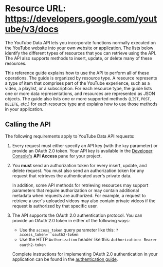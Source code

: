 # Resource URL: https://developers.google.com/youtube/v3/docs
The YouTube Data API lets you incorporate functions normally executed on the YouTube website into your own website or application. The lists below identify the different types of resources that you can retrieve using the API. The API also supports methods to insert, update, or delete many of these resources.

This reference guide explains how to use the API to perform all of these operations. The guide is organized by resource type. A resource represents a type of item that comprises part of the YouTube experience, such as a video, a playlist, or a subscription. For each resource type, the guide lists one or more data representations, and resources are represented as JSON objects. The guide also lists one or more supported methods (`LIST`, `POST`, `DELETE`, etc.) for each resource type and explains how to use those methods in your application.

Calling the API
---------------

The following requirements apply to YouTube Data API requests:

1. Every request must either specify an API key (with the `key` parameter) or provide an OAuth 2.0 token. Your API key is available in the [Developer Console's](https://console.developers.google.com/) **API Access** pane for your project.
    
2. You **must** send an authorization token for every insert, update, and delete request. You must also send an authorization token for any request that retrieves the authenticated user's private data.
    
    In addition, some API methods for retrieving resources may support parameters that require authorization or may contain additional metadata when requests are authorized. For example, a request to retrieve a user's uploaded videos may also contain private videos if the request is authorized by that specific user.
    
3. The API supports the OAuth 2.0 authentication protocol. You can provide an OAuth 2.0 token in either of the following ways:
    
    * Use the `access_token` query parameter like this: `?access_token=``oauth2-token`
    * Use the HTTP `Authorization` header like this: `Authorization: Bearer` `oauth2-token`
    
    Complete instructions for implementing OAuth 2.0 authentication in your application can be found in the [authentication guide](https://developers.google.com/youtube/v3/guides/authentication).
